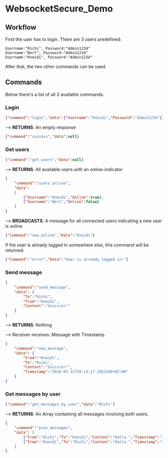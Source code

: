# WebsocketSecure_Demo

## Workflow

First the user has to login. There are 3 users predefined:

```keyvalue
Username:"Richi", Password:"Admin1234"
Username:"Bert", Password:"Admin1234"
Username:"Kneidi", Password:"Admin1234"
```

After that, the two other commands can be used.

## Commands

Below there's a list of all 3 available commands.

### Login

```json
{"command":"login","data":{"Username":"Kneidi","Password":"Admin1234"}}
```

--> **RETURNS**: An empty response

```json
{"command":"success","data":null}
```

### Get users

```json
{"command":"get_users","data":null}
```

--> **RETURNS**: All available users with an online-indicator

```json
{
    "command":"users_online",
    "data":
    [
        {"Username":"Kneidi","Online":true},
        {"Username":"Bert","Online":false}
    ]
}
```

--> **BROADCASTS**: A message for all connected users indicating a new user is online

```json
{"Command":"new_online","Data":"Kneidi"}
```

If the user is already logged in somewhere else, this command will be returned:

```json
{"Command":"error","Data":"User is already logged in!"}
```

### Send message

```json
{
    "command":"send_message",
    "data": {
        "To":"Richi",
        "From":"Kneidi",
        "Content":"Succccer!"
    }
}
```

--> **RETURNS**: Nothing

--> Receiver receives: Message with Timestamp

```json
{
    "command":"new_message",
    "data": {
        "From":"Kneidi",
        "To":"Richi",
        "Content":"Succccer!",
        "Timestamp":"2019-03-31T19:14:17.1953196+02:00"
    }
}
```

### Get messages by user

```json
{"command":"get_messages_by_user","data":"Richi"}
```

--> **RETURNS**: An Array containing all messages involving both users.

```json
{
    "command":"prev_messages",
    "data": [
        {"From":"Richi","To":"Kneidi","Content":"Hallo.","Timestamp":"2019-03-31T19:01:16.8662934+02:00"},
        {"From":"Kneidi","To":"Richi","Content":"Hallo.","Timestamp":"2019-03-31T19:02:16.8662942+02:00"},
    ]
}
```
